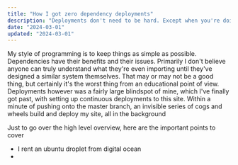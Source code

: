 ```yaml
---
title: "How I got zero dependency deployments"
description: "Deployments don't need to be hard. Except when you're doing them yourself"
date: "2024-03-01"
updated: "2024-03-01"
---
```


My style of programming is to keep things as simple as possible. Dependencies
have their benefits and their issues. Primarily I don't believe anyone can truly
understand what they're even importing until they've designed a similar system
themselves. That may or may not be a good thing, but certainly it's the worst
thing from an educational point of view. Deployments however was a fairly large
blindspot of mine, which I've finally got past, with setting up continuous
deployments to this site. Within a minute of pushing onto the master branch, an
invisible series of cogs and wheels build and deploy my site, all in the
background

Just to go over the high level overview, here are the important points to cover

- I rent an ubuntu droplet from digital ocean
-
